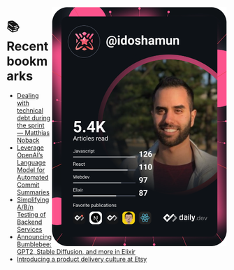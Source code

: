 <a href="https://app.daily.dev/idoshamun"><img src="https://raw.githubusercontent.com/idoshamun/idoshamun/devcard/devcard.svg" align='right' width="400" alt="Ido Shamun's Dev Card"/></a>

# 📚 Recent bookmarks
<!-- BOOKMARKS:START -->
- [Dealing with technical debt during the sprint — Matthias Noback](https://app.daily.dev/posts/hzRxEABNC?utm_source=rss&utm_medium=bookmarks&utm_campaign=28849d86070e4c099c877ab6837c61f0)
- [Leverage OpenAI’s Language Model for Automated Commit Summaries](https://app.daily.dev/posts/oNpoLzCup?utm_source=rss&utm_medium=bookmarks&utm_campaign=28849d86070e4c099c877ab6837c61f0)
- [Simplifying A/B/n Testing of Backend Services](https://app.daily.dev/posts/P_3k8Os3M?utm_source=rss&utm_medium=bookmarks&utm_campaign=28849d86070e4c099c877ab6837c61f0)
- [Announcing Bumblebee: GPT2, Stable Diffusion, and more in Elixir](https://app.daily.dev/posts/yMG4JnSR3?utm_source=rss&utm_medium=bookmarks&utm_campaign=28849d86070e4c099c877ab6837c61f0)
- [Introducing a product delivery culture at Etsy](https://app.daily.dev/posts/qrkraIxcm?utm_source=rss&utm_medium=bookmarks&utm_campaign=28849d86070e4c099c877ab6837c61f0)
<!-- BOOKMARKS:END -->
